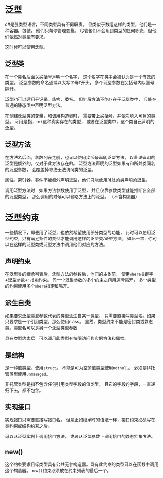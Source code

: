 ﻿# 泛型
c#是强类型语言，不同类型具有不同职责。
但类似于数组这样的类型，他们是一种容器，包装。
他们只帮你管理变量。
尽管他们不会用到类型的任何职责，但他们依然对类型有要求。

这时候可以使用泛型。
## 泛型类
在一个类名后面以尖括号声明一个名字，
这个名字在类中会被认为是一个有效的类型。
泛型参数的命名通常以大写字母`T`开头，
多个泛型参数在尖括号内以逗号隔开。

泛型也可以适用于记录，结构，委托。
但扩展方法不能存在于泛型类中，
只能在普通的静态类中声明泛型方法。

在创建泛型类的变量，和调用构造器时，
需要带上尖括号，并依次填入可用的类型。
可用是指，`int`这种真实存在的类型，
或者在泛型类中，这个类自己声明的泛型。

## 泛型方法
在方法名后面，参数列表之前，也可以使用尖括号声明泛型方法。
以此法声明的泛型是额外的，仅对于此方法存在的。
泛型方法声明的泛型如果有和所处类同名的泛型参数，
会覆盖掉导致无法访问类的泛型。

属性，索引器，事件不能额外声明泛型，他们只能使用所处的类声明的泛型。

调用泛型方法时，如果方法参数使用了泛型，
并且仅靠参数类型就能推断出全部的泛型类型，
那么调用的时候可以省略方法上的泛型。
（不含构造器）

# 泛型约束
一些情况下，即便用了泛型，也依然希望使用部分类型的功能，
此时可以使用泛型约束。只有满足条件的类型才能调用这样的泛型类/泛型方法。
如此一来，你可以在这样的泛型类或泛型方法中调用他们对应的方法。

## 声明约束
在泛型类的继承列表后，泛型方法的参数后，他们的主体前，
使用`where`关键字+泛型参数+`:`指定约束。
同一个泛型参数的多个约束之间用逗号隔开，
多个类型的约束使用多个`where`指定和隔开。

## 派生自类
如果要求泛型类型参数代表的类型派生自某一类型，
只需要直接写类型名。如果只要求是一个引用类型，那么使用class。
显然，类型约束不能是密封类或静态类。类型名可以是另一个泛型类型参数

具有类型约束后，可以调用此类型有权限访问的实例方法和属性。

## 是结构
是一种值类型，使用`struct`。
不能是可为空的值类型使用`notnull`。
必须是非托管类型使用`unmanaged`。

非托管类型是指不包含任何引用类型字段的值类型，
且它的字段的字段，一直递归下去，都不包含。

## 实现接口
实现接口只需要直接写接口名。
但是正如继承时的语法一样，接口约束必须写在类约束或结构约束之后。 

可以从泛型实例上调用接口方法。
或者从泛型参数上调用接口的静态抽象方法。

## new()
这个约束要求目标类型具有公共无参构造器。具有此约束的类型可以在函数中调用这个构造器。
`new()`约束必须放在约束列表的最后一个。


